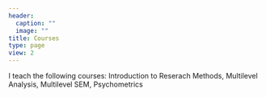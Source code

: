 ```yaml
---
header:
  caption: ""
  image: ""
title: Courses
type: page
view: 2
---
```


I teach the following courses: Introduction to Reserach Methods, Multilevel Analysis, Multilevel SEM, Psychometrics
